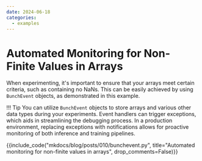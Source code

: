 ```yaml
---
date: 2024-06-18
categories:
  - examples
---
```


# Automated Monitoring for Non-Finite Values in Arrays

When experimenting, it's important to ensure that your arrays meet certain criteria, such as containing no NaNs.
This can be easily achieved by using `BunchEvent` objects, as demonstrated in this example.

!!! Tip
    You can utilize `BunchEvent` objects to store arrays and various other data types during your experiments. Event handlers can trigger exceptions, which aids in streamlining the debugging process. In a production environment, replacing exceptions with notifications allows for proactive monitoring of both inference and training pipelines.

{{include_code("mkdocs/blog/posts/010/bunchevent.py", title="Automated monitoring for non-finite values in arrays", drop_comments=False)}}

